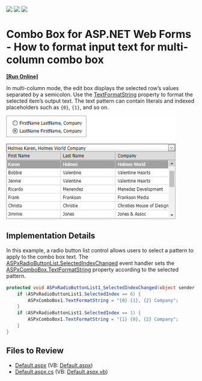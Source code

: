 <!-- default badges list -->
![](https://img.shields.io/endpoint?url=https://codecentral.devexpress.com/api/v1/VersionRange/128543765/13.1.10%2B)
[![](https://img.shields.io/badge/Open_in_DevExpress_Support_Center-FF7200?style=flat-square&logo=DevExpress&logoColor=white)](https://supportcenter.devexpress.com/ticket/details/E1331)
[![](https://img.shields.io/badge/📖_How_to_use_DevExpress_Examples-e9f6fc?style=flat-square)](https://docs.devexpress.com/GeneralInformation/403183)
<!-- default badges end -->

# Combo Box for ASP.NET Web Forms -  How to format input text for multi-column combo box
<!-- run online -->
**[[Run Online]](https://codecentral.devexpress.com/128543765/)**
<!-- run online end -->

In multi-column mode, the edit box displays the selected row’s values separated by a semicolon. Use the [TextFormatString](https://docs.devexpress.com/AspNet/DevExpress.Web.ASPxAutoCompleteBoxBase.TextFormatString) property to format the selected item’s output text. The text pattern can contain literals and indexed placeholders such as `{0}`, `{1}`, and so on.

![](combobox-with-formatted-text.png)

## Implementation Details

In this example, a radio button list control allows users to select a pattern to apply to the combo box text. The [ASPxRadioButtonList.SelectedIndexChanged](https://docs.devexpress.com/AspNet/DevExpress.Web.ASPxListEdit.SelectedIndexChanged) event handler sets the [ASPxComboBox.TextFormatString](https://docs.devexpress.com/AspNet/DevExpress.Web.ASPxAutoCompleteBoxBase.TextFormatString) property according to the selected pattern.

```cs
protected void ASPxRadioButtonList1_SelectedIndexChanged(object sender, EventArgs e) {
    if (ASPxRadioButtonList1.SelectedIndex == 0) { 
        ASPxComboBox1.TextFormatString = "{0} {1}, {2} Company";   
    }
    if (ASPxRadioButtonList1.SelectedIndex == 1) { 
        ASPxComboBox1.TextFormatString = "{1} {0}, {2} Company";
    }      
}
```

## Files to Review

* [Default.aspx](./CS/WebSite/Default.aspx) (VB: [Default.aspx](./VB/WebSite/Default.aspx))
* [Default.aspx.cs](./CS/WebSite/Default.aspx.cs) (VB: [Default.aspx.vb](./VB/WebSite/Default.aspx.vb))
